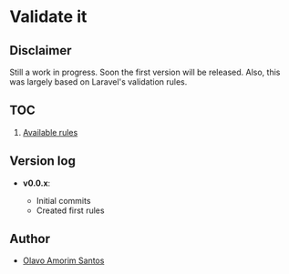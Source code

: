 # Validate it

## Disclaimer

Still a work in progress. Soon the first version will be released. Also, this was largely based on Laravel's validation rules.

## TOC

1. [Available rules](/rules/)

## Version log

- **v0.0.x**:

  - Initial commits
  - Created first rules

## Author

- [Olavo Amorim Santos](https://github.com/olavoasantos/)
